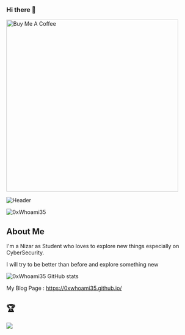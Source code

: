 ### Hi there 👋
<a href="https://www.buymeacoffee.com/ardian09171s" target="_blank"><img src="https://cdn.buymeacoffee.com/buttons/default-yellow.png" alt="Buy Me A Coffee" width="450" ></a>


<div align="left">
  <img src="https://raw.githubusercontent.com/ThatNotEasy/ThatNotEasy/main/resources/github-header-image.png" alt="Header">
</div>

![0xWhoami35](https://www.hackthebox.com/badge/image/849443)



## About Me

I'm a Nizar as Student who loves to explore new things especially on CyberSecurity.

I will try to be better than before and explore something new


![0xWhoami35 GitHub stats](https://github-readme-stats.vercel.app/api?username=0xWhoami35&show_icons=true&theme=radical)


My Blog Page : https://0xwhoami35.github.io/


## 🏆
![](https://github-profile-trophy.vercel.app/?username=0xWhoami35&theme=discord&no-frame=false&no-bg=false&margin-w=4)
<!-- Proudly created with GPRM ( https://gprm.itsvg.in ) -->



